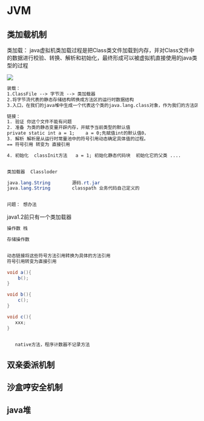 

# JVM

## 类加载机制

类加载： java虚拟机类加载过程是把Class类文件加载到内存，并对Class文件中的数据进行校验、转换、解析和初始化，最终形成可以被虚拟机直接使用的java类型的过程

![](https://img-blog.csdnimg.cn/img_convert/881c5b0064256b4adb4abeccd3ad9a01.png)

```xml
装载：
1.ClassFile --> 字节流 --> 类加载器
2.将字节流代表的静态存储结构转换成方法区的运行时数据结构
3.入口，在我们的java堆中生成一个代表这个类的java.lang.class对象，作为我们的方法区中对应的数据访问入口
```

```xml
链接：
1. 验证 你这个文件不能有问题
2. 准备 为类的静态变量开辟内存，并赋予当前类型的默认值
private static int a = 1;    a = 0;先赋值int的默认值0，
3. 解析 解析是从运行时常量池中的符号引用动态确定具体值的过程。
== 符号引用 转变为 直接引用

4. 初始化  classInit方法   a = 1; 初始化静态代码块  初始化它的父类 ....



```



```java
类加载器  Classloder

java.lang.String        源码.rt.jar
java.lang.String        classpath 业务代码自己定义的


问题： 想办法


```



java1.2前只有一个类加载器





```java
操作数 栈

存储操作数



```



```java
动态链接将这些符号方法引用转换为具体的方法引用
符号引用转变为直接引用

void a(){
    b();
}

void b(){
    c();
}

void c(){
   xxx;
}


   native方法，程序计数器不记录方法
```







## 双亲委派机制

## 沙盒哼安全机制





## java堆




